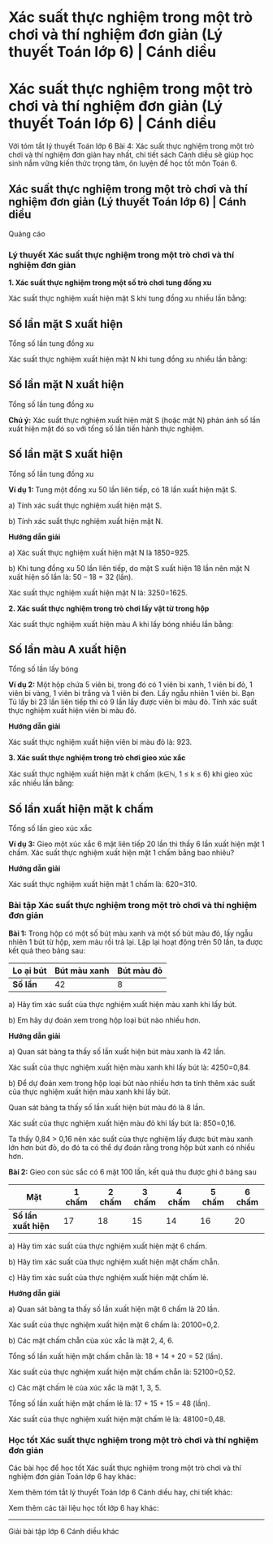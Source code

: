 # Xác suất thực nghiệm trong một trò chơi và thí nghiệm đơn giản (Lý thuyết Toán lớp 6) | Cánh diều

# Xác suất thực nghiệm trong một trò chơi và thí nghiệm đơn giản (Lý thuyết Toán lớp 6) | Cánh diều

Với tóm tắt lý thuyết Toán lớp 6 Bài 4: Xác suất thực nghiệm trong một trò chơi và thí nghiệm đơn giản hay nhất, chi tiết sách Cánh diều sẽ giúp học sinh nắm vững kiến thức trọng tâm, ôn luyện để học tốt môn Toán 6.

## Xác suất thực nghiệm trong một trò chơi và thí nghiệm đơn giản (Lý thuyết Toán lớp 6) | Cánh diều

Quảng cáo

### **Lý thuyết Xác suất thực nghiệm trong một trò chơi và thí nghiệm đơn giản**

**1\. Xác suất thực nghiệm trong một số trò chơi tung đồng xu**

Xác suất thực nghiệm xuất hiện mặt S khi tung đồng xu nhiều lần bằng:

Số lần mặt S xuất hiện  
---  
Tổng số lần tung đồng xu  
  
Xác suất thực nghiệm xuất hiện mặt N khi tung đồng xu nhiều lần bằng:

Số lần mặt N xuất hiện  
---  
Tổng số lần tung đồng xu  
  
**Chú ý:** Xác suất thực nghiệm xuất hiện mặt S (hoặc mặt N) phản ánh số lần xuất hiện mặt đó so với tống số lần tiến hành thực nghiệm.

Số lần mặt S xuất hiện  
---  
Tổng số lần tung đồng xu  
  
**Ví dụ 1:** Tung một đồng xu 50 lần liên tiếp, có 18 lần xuất hiện mặt S.

a) Tính xác suất thực nghiệm xuất hiện mặt S.

b) Tính xác suất thực nghiệm xuất hiện mặt N.

**Hướng dẫn giải**

a) Xác suất thực nghiệm xuất hiện mặt N là 1850=925.

b) Khi tung đồng xu 50 lần liên tiếp, do mặt S xuất hiện 18 lần nên mặt N xuất hiện số lần là: 50 – 18 = 32 (lần).

Xác suất thực nghiệm xuất hiện mặt N là: 3250=1625.

**2\. Xác suất thực nghiệm trong trò chơi lấy vật từ trong hộp**

Xác suất thực nghiệm xuất hiện màu A khi lấy bóng nhiều lần bằng:

Số lần màu A xuất hiện  
---  
Tổng số lần lấy bóng  
  
**Ví dụ 2:** Một hộp chứa 5 viên bi, trong đó có 1 viên bi xanh, 1 viên bi đỏ, 1 viên bi vàng, 1 viên bi trắng và 1 viên bi đen. Lấy ngẫu nhiên 1 viên bi. Bạn Tú lấy bi 23 lần liên tiếp thì có 9 lần lấy được viên bi màu đỏ. Tính xác suất thực nghiệm xuất hiện viên bi màu đỏ.

**Hướng dẫn giải**

Xác suất thực nghiệm xuất hiện viên bi màu đỏ là: 923.

**3\. Xác suất thực nghiệm trong trò chơi gieo xúc xắc**

Xác suất thực nghiệm xuất hiện mặt k chấm (k∈ℕ, 1 ≤ k ≤ 6) khi gieo xúc xắc nhiều lần bằng:

Số lần xuất hiện mặt k chấm  
---  
Tổng số lần gieo xúc xắc  
  
**Ví dụ 3:** Gieo một xúc xắc 6 mặt liên tiếp 20 lần thì thấy 6 lần xuất hiện mặt 1 chấm. Xác suất thực nghiệm xuất hiện mặt 1 chấm bằng bao nhiêu? 

**Hướng dẫn giải**

Xác suất thực nghiệm xuất hiện mặt 1 chấm là: 620=310.

### **Bài tập Xác suất thực nghiệm trong một trò chơi và thí nghiệm đơn giản**

**Bài 1:** Trong hộp có một số bút màu xanh và một số bút màu đỏ, lấy ngẫu nhiên 1 bút từ hộp, xem màu rồi trả lại. Lặp lại hoạt động trên 50 lần, ta được kết quả theo bảng sau:

**Lo ại bút** | Bút màu xanh | Bút màu đỏ  
---|---|---  
**Số lần** | 42 | 8  
  
a) Hãy tìm xác suất của thực nghiệm xuất hiện màu xanh khi lấy bút.

b) Em hãy dự đoán xem trong hộp loại bút nào nhiều hơn.

**Hướng dẫn giải**

a) Quan sát bảng ta thấy số lần xuất hiện bút màu xanh là 42 lần.

Xác suất của thực nghiệm xuất hiện màu xanh khi lấy bút là: 4250=0,84.

b) Để dự đoán xem trong hộp loại bút nào nhiều hơn ta tính thêm xác suất của thực nghiệm xuất hiện màu xanh khi lấy bút.

Quan sát bảng ta thấy số lần xuất hiện bút màu đỏ là 8 lần.

Xác suất của thực nghiệm xuất hiện màu đỏ khi lấy bút là: 850=0,16.

Ta thấy 0,84 > 0,16 nên xác suất của thực nghiệm lấy được bút màu xanh lớn hơn bút đỏ, do đó ta có thể dự đoán rằng trong hộp bút xanh có nhiều hơn.

**Bài 2:** Gieo con súc sắc có 6 mặt 100 lần, kết quả thu được ghi ở bảng sau

**Mặt** | 1 chấm | 2 chấm | 3 chấm | 4 chấm | 5 chấm | 6 chấm  
---|---|---|---|---|---|---  
**Số lần xuất hiện** | 17 | 18 | 15 | 14 | 16 | 20  
  
a) Hãy tìm xác suất của thực nghiệm xuất hiện mặt 6 chấm.

b) Hãy tìm xác suất của thực nghiệm xuất hiện mặt chấm chẵn.

c) Hãy tìm xác suất của thực nghiệm xuất hiện mặt chấm lẻ.

**Hướng dẫn giải**

a) Quan sát bảng ta thấy số lần xuất hiện mặt 6 chấm là 20 lần.

Xác suất của thực nghiệm xuất hiện mặt 6 chấm là: 20100=0,2. 

b) Các mặt chấm chẵn của xúc xắc là mặt 2, 4, 6.

Tổng số lần xuất hiện mặt chấm chẵn là: 18 + 14 + 20 = 52 (lần).

Xác suất của thực nghiệm xuất hiện mặt chấm chẵn là: 52100=0,52.

c) Các mặt chấm lẻ của xúc xắc là mặt 1, 3, 5.

Tổng số lần xuất hiện mặt chấm lẻ là: 17 + 15 + 15 = 48 (lần).

Xác suất của thực nghiệm xuất hiện mặt chấm lẻ là: 48100=0,48.

### **Học tốt Xác suất thực nghiệm trong một trò chơi và thí nghiệm đơn giản**

Các bài học để học tốt Xác suất thực nghiệm trong một trò chơi và thí nghiệm đơn giản Toán lớp 6 hay khác:

Xem thêm tóm tắt lý thuyết Toán lớp 6 Cánh diều hay, chi tiết khác:

Xem thêm các tài liệu học tốt lớp 6 hay khác:

* * *

Giải bài tập lớp 6 Cánh diều khác
